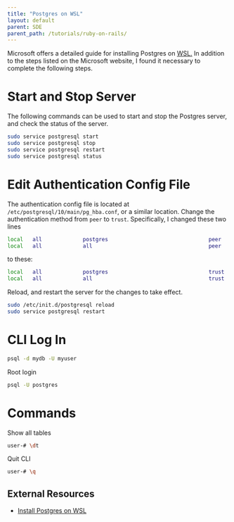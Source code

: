 ```yaml
---
title: "Postgres on WSL"
layout: default
parent: SDE
parent_path: /tutorials/ruby-on-rails/
---
```

Microsoft offers a detailed guide for installing Postgres on [WSL.](https://docs.microsoft.com/en-us/windows/wsl/tutorials/wsl-database) In addition to the steps listed on the Microsoft website, I found it necessary to complete the following steps.

# Start and Stop Server
The following commands can be used to start and stop the Postgres server, and check the status of the server.
```bash
sudo service postgresql start
sudo service postgresql stop
sudo service postgresql restart
sudo service postgresql status
```


# Edit Authentication Config File
The authentication config file is located at `/etc/postgresql/10/main/pg_hba.conf`, or a similar location. Change the authentication method from `peer` to `trust`. Specifically, I changed these two lines
```bash
local   all             postgres                                peer
local   all             all                                     peer
```
to these:
```bash
local   all             postgres                                trust
local   all             all                                     trust
```

Reload, and restart the server for the changes to take effect.
```bash
sudo /etc/init.d/postgresql reload
sudo service postgresql restart
```

# CLI Log In
```bash
psql -d mydb -U myuser
```
Root login
```bash
psql -U postgres
```


# Commands
Show all tables
```bash
user-# \dt
```

Quit CLI
```bash
user-# \q
```

## **External Resources**
* [Install Postgres on WSL](https://docs.microsoft.com/en-us/windows/wsl/tutorials/wsl-database)